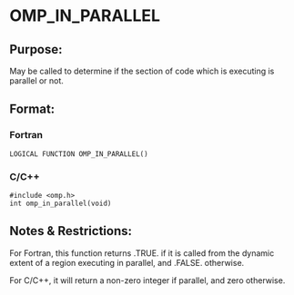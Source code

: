 # OMP_IN_PARALLEL

## Purpose:

May be called to determine if the section of code which is executing is parallel or not.

## Format:

### Fortran	
```
LOGICAL FUNCTION OMP_IN_PARALLEL()
```

### C/C++
```
#include <omp.h>
int omp_in_parallel(void)
```

## Notes & Restrictions:

For Fortran, this function returns .TRUE. if it is called from the dynamic extent of a region executing in parallel, and .FALSE. otherwise. 

For C/C++, it will return a non-zero integer if parallel, and zero otherwise.
